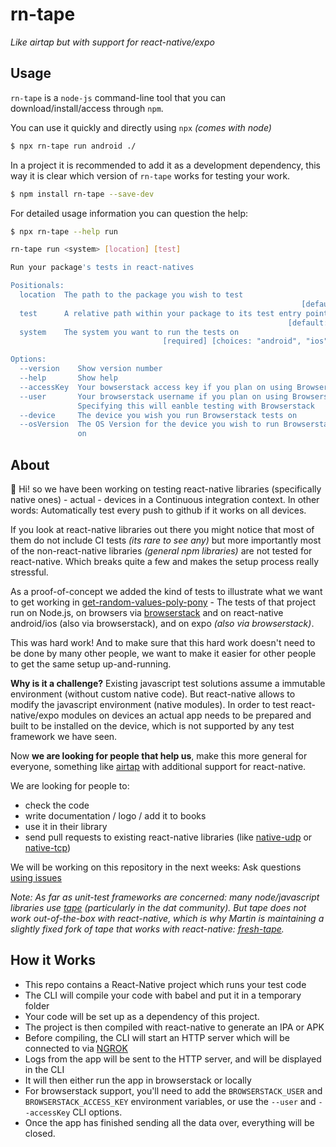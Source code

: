 # rn-tape
_Like airtap but with support for react-native/expo_

## Usage

`rn-tape` is a `node-js` command-line tool that you can download/install/access through `npm`.

You can use it quickly and directly using `npx` _(comes with node)_

```sh
$ npx rn-tape run android ./
```

In a project it is recommended to add it as a development dependency, this way it is clear which
version of `rn-tape` works for testing your work.

```sh
$ npm install rn-tape --save-dev
```

For detailed usage information you can question the help:

```sh
$ npx rn-tape --help run

rn-tape run <system> [location] [test]

Run your package's tests in react-natives

Positionals:
  location  The path to the package you wish to test
                                                                 [default: "./"]
  test      A relative path within your package to its test entry point
                                                              [default: "/test"]
  system    The system you want to run the tests on
                                  [required] [choices: "android", "ios", "expo"]

Options:
  --version    Show version number                                     [boolean]
  --help       Show help                                               [boolean]
  --accessKey  Your bowserstack access key if you plan on using Browserstack
  --user       Your browserstack username if you plan on using Browserstack.
               Specifying this will eanble testing with Browserstack
  --device     The device you wish you run Browserstack tests on
  --osVersion  The OS Version for the device you wish to run Browserstack tests
               on
```

## About

:wave: Hi! so we have been working on testing react-native libraries (specifically native ones) - actual - devices in a Continuous integration context. In other words: Automatically test every push to github if it works on all devices.

If you look at react-native libraries out there you might notice that most of them do not include CI tests _(its rare to see any)_ but more importantly most of the non-react-native libraries _(general npm libraries)_ are not tested for react-native. Which breaks quite a few and makes the setup process really stressful.

As a proof-of-concept we added the kind of tests to illustrate what we want to get working in [get-random-values-poly-pony](https://github.com/consento-org/get-random-values-polypony/actions/runs/156910073) - The tests of that project run on Node.js, on browsers via [browserstack](https://www.browserstack.com/) and on react-native android/ios (also via browserstack), and on expo _(also via browserstack)_.

This was hard work! And to make sure that this hard work doesn't need to be done by many other people, we want to make it easier for other people to get the same setup up-and-running.

**Why is it a challenge?** Existing javascript test solutions assume a immutable environment (without custom native code). But react-native allows to modify the javascript environment (native modules). In order to test react-native/expo modules on devices an actual app needs to be prepared and built to be installed on the device, which is not supported by any test framework we have seen.

Now **we are looking for people that help us**, make this more general for everyone, something like [airtap](https://github.com/airtap/airtap) with additional support for react-native.

We are looking for people to:
- check the code
- write documentation / logo / add it to books
- use it in their library
- send pull requests to existing react-native libraries (like [native-udp](https://github.com/tradle/react-native-udp) or [native-tcp](https://github.com/aprock/react-native-tcp))

We will be working on this repository in the next weeks: Ask questions [using issues](https://github.com/consento-org/rn-tape/issues/new)

_Note: As far as unit-test frameworks are concerned: many node/javascript libraries use [tape](https://github.com/substack/tape) (particularly in the dat community). But tape does not work out-of-the-box with react-native, which is why Martin is maintaining a slightly fixed fork of tape that works with react-native: [fresh-tape](https://github.com/martinheidegger/fresh-tape)._

## How it Works

- This repo contains a React-Native project which runs your test code
- The CLI will compile your code with babel and put it in a temporary folder
- Your code will be set up as a dependency of this project.
- The project is then compiled with react-native to generate an IPA or APK
- Before compiling, the CLI will start an HTTP server which will be connected to via [NGROK](https://ngrok.com/)
- Logs from the app will be sent to the HTTP server, and will be displayed in the CLI
- It will then either run the app in browserstack or locally
- For browserstack support, you'll need to add the `BROWSERSTACK_USER` and `BROWSERSTACK_ACCESS_KEY` environment variables, or use the `--user` and `--accessKey` CLI options.
- Once the app has finished sending all the data over, everything will be closed.
